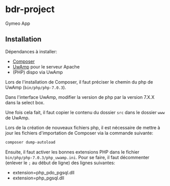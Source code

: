 # bdr-project

Gymeo App

## Installation

Dépendances à installer:

- [Composer](https://getcomposer.org/download/)
- [UwAmp](https://www.uwamp.com/fr/?page=download) pour le serveur Apache
- (PHP) dispo via UwAmp

Lors de l'installation de Composer, il faut préciser le chemin du php de UwAmp (`bin/php/php-7.0.3`).

Dans l'interface UwAmp, modifier la version de php par la version 7.X.X dans la select box.

Une fois cela fait, il faut copier le contenu du dossier `src` dans le dossier `www` de UwAmp.

Lors de la création de nouveaux fichiers php, il est nécessaire de mettre à jour les fichiers d'importation de Composer via la commande suivante:

```bash
composer dump-autoload
```

Ensuite, il faut activer les bonnes extensions PHP dans le fichier `bin/php/php-7.0.3/php_uwamp.ini`. Pour se faire, il faut décommenter (enlever le `;` au début de ligne) des lignes suivantes:

- extension=php_pdo_pgsql.dll
- extension=php_pgsql.dll
